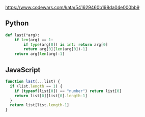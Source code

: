 https://www.codewars.com/kata/541629460b198da04e000bb9

## Python
```python
def last(*arg):
    if len(arg) == 1:
        if type(arg[0]) is int: return arg[0]
        return arg[0][len(arg[0])-1]
    return arg[len(arg)-1]
```

## JavaScript
```js
function last(...list) {
  if (list.length == 1) {
    if (typeof(list[0]) == "number") return list[0]
    return list[0][list[0].length-1]
  }
  return list[list.length-1]
}
```